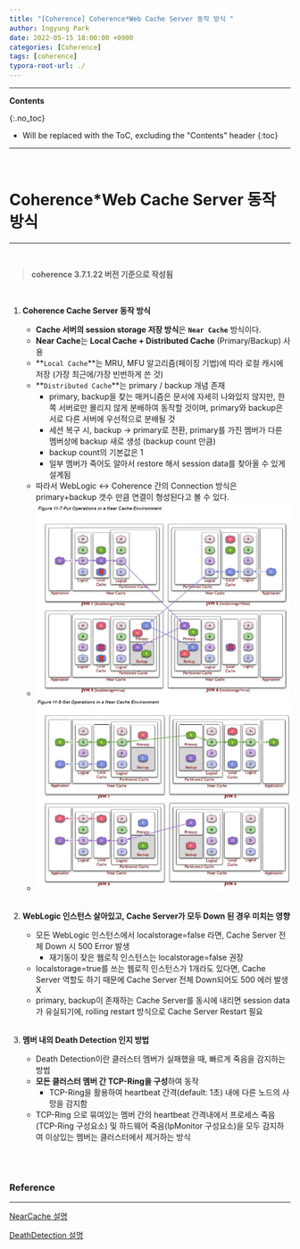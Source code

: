 ```yaml
---
title: "[Coherence] Coherence*Web Cache Server 동작 방식 "
author: Ingyung Park
date: 2022-05-15 18:00:00 +0900
categories: [Coherence]
tags: [coherence]
typora-root-url: ./
---
```


---
**Contents**

{:.no_toc}

* Will be replaced with the ToC, excluding the "Contents" header
{:toc}
---

<br/>

# **Coherence*Web Cache Server 동작 방식**

---

<br/>

> **coherence 3.7.1.22 버전 기준으로 작성됨**

<br/>

1. **Coherence Cache Server 동작 방식**

   - **Cache 서버의  session storage 저장 방식**은 **`Near Cache`** 방식이다.
   - **Near Cache**는 **Local Cache + Distributed Cache** (Primary/Backup) 사용
   - **`Local Cache`**는 MRU, MFU 알고리즘(페이징 기법)에 따라 로컬 캐시에 저장 (가장 최근에/가장 빈번하게 쓴 것)
   - **`Distributed Cache`**는 primary / backup 개념 존재
     - primary, backup을 찾는 매커니즘은 문서에 자세히 나와있지 않지만, 한쪽 서버로만 몰리지 않게 분배하여 동작할 것이며, primary와 backup은 서로 다른 서버에 우선적으로 분배될 것
     - 세션 복구 시, backup -> primary로 전환, primary를 가진 멤버가 다른 멤버상에 backup 새로 생성 (backup count 만큼)
     -  backup count의 기본값은 1
     - 일부 멤버가 죽어도 알아서 restore 해서 session data를 찾아올 수 있게 설계됨
   - 따라서 WebLogic <-> Coherence 간의 Connection 방식은 primary+backup 갯수 만큼 연결이 형성된다고 볼 수 있다.
   - ![image-20220620153205471](/../assets/img/posts/image-20220620153205471.png)
   - ![image-20220620153221501](/../assets/img/posts/image-20220620153221501.png)

   <br/>

2. **WebLogic 인스턴스 살아있고, Cache Server가 모두 Down 된 경우 미치는 영향**

   - 모든 WebLogic 인스턴스에서 localstorage=false 라면, Cache Server 전체 Down 시 500 Error 발생
     - 재기동이 잦은 웹로직 인스턴스는 localstorage=false 권장
   - localstorage=true를 쓰는 웹로직 인스턴스가 1개라도 있다면, Cache Server 역할도 하기 때문에 Cache Server 전체 Down되어도 500 에러 발생 X
   - primary, backup이 존재하는 Cache Server를 동시에 내리면 session data가 유실되기에, rolling restart 방식으로 Cache Server Restart 필요

   <br/>

3. **멤버 내의 Death Detection 인지 방법**

   - Death Detection이란 클러스터 멤버가 실패했을 때, 빠르게 죽음을 감지하는 방법
   - **모든 클러스터 멤버 간 TCP-Ring을 구성**하여 동작
     - TCP-Ring을 활용하여 heartbeat 간격(default: 1초) 내에 다른 노드의 사망을 감지함 
   - TCP-Ring 으로 묶여있는 멤버 간의 heartbeat 간격내에서 프로세스 죽음(TCP-Ring 구성요소) 및 하드웨어 죽음(IpMonitor 구성요소)을 모두 감지하여 이상있는 멤버는 클러스터에서 제거하는 방식



<br/>

<br/>

### **Reference**

---

[NearCache 설명](https://docs.oracle.com/cd/E24290_01/coh.371/e22837/cache_intro.htm#COHDG321)

[DeathDetection 설명](https://docs.oracle.com/cd/E24290_01/coh.371/e22837/cluster_setup.htm#COHDG5456)



